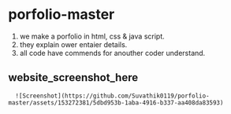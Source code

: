 # porfolio-master 
  1. we make a porfolio in html, css & java script.
  2. they explain ower entaier details.
  3. all code have commends for anouther coder understand.

## website_screenshot_here
      ![Screenshot](https://github.com/Suvathik0119/porfolio-master/assets/153272381/5dbd953b-1aba-4916-b337-aa408da83593)

